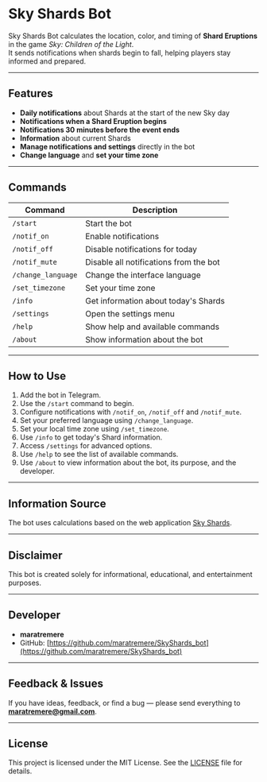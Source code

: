 # Sky Shards Bot

Sky Shards Bot calculates the location, color, and timing of **Shard Eruptions** in the game _Sky: Children of the Light_.  
It sends notifications when shards begin to fall, helping players stay informed and prepared.

---

## Features

- **Daily notifications** about Shards at the start of the new Sky day  
- **Notifications when a Shard Eruption begins**  
- **Notifications 30 minutes before the event ends**  
- **Information** about current Shards
- **Manage notifications and settings** directly in the bot  
- **Change language** and **set your time zone**

---

## Commands

| Command | Description |
|---------|-------------|
| `/start` | Start the bot |
| `/notif_on` | Enable notifications |
| `/notif_off` | Disable notifications for today |
| `/notif_mute` | Disable all notifications from the bot |
| `/change_language` | Change the interface language |
| `/set_timezone` | Set your time zone |
| `/info` | Get information about today's Shards |
| `/settings` | Open the settings menu |
| `/help` | Show help and available commands |
| `/about` | Show information about the bot |

---

## How to Use

1. Add the bot in Telegram.  
2. Use the `/start` command to begin.  
3. Configure notifications with `/notif_on`, `/notif_off` and `/notif_mute`.  
4. Set your preferred language using `/change_language`.  
5. Set your local time zone using `/set_timezone`.  
6. Use `/info` to get today's Shard information.  
7. Access `/settings` for advanced options.  
8. Use `/help` to see the list of available commands.
9. Use `/about` to view information about the bot, its purpose, and the developer.
---

## Information Source

The bot uses calculations based on the web application [Sky Shards](https://sky-shards.pages.dev/).

---

## Disclaimer

This bot is created solely for informational, educational, and entertainment purposes.

---

## Developer

- **maratremere**  
- GitHub: [https://github.com/maratremere/SkyShards_bot](https://github.com/maratremere/SkyShards_bot)

---

## Feedback & Issues

If you have ideas, feedback, or find a bug — please send everything to **maratremere@gmail.com**.

---

## License

This project is licensed under the MIT License. See the [LICENSE](LICENSE) file for details.
